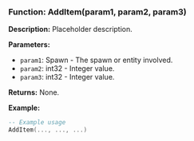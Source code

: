 ### Function: AddItem(param1, param2, param3)

**Description:**
Placeholder description.

**Parameters:**
- `param1`: Spawn - The spawn or entity involved.
- `param2`: int32 - Integer value.
- `param3`: int32 - Integer value.

**Returns:** None.

**Example:**

```lua
-- Example usage
AddItem(..., ..., ...)
```
